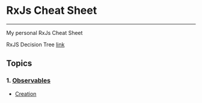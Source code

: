 # RxJs Cheat Sheet
---
My personal RxJs Cheat Sheet

RxJS Decision Tree [link](https://rxjs.dev/operator-decision-tree)

## Topics

### 1. [Observables](/observables)
- [Creation](/src/app/observables/creation.ts)
